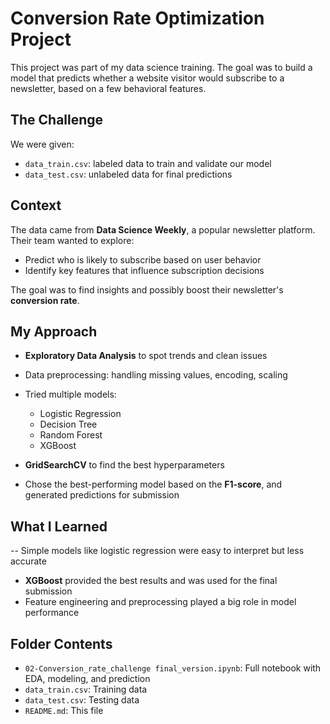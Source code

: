# Conversion Rate Optimization Project


This project was part of my data science training. The goal was to build a model that predicts whether a website visitor would subscribe to a newsletter, based on a few behavioral features.



## The Challenge

We were given:
- `data_train.csv`: labeled data to train and validate our model  
- `data_test.csv`: unlabeled data for final predictions  


##  Context

The data came from **Data Science Weekly**, a popular newsletter platform.  
Their team wanted to explore:
- Predict who is likely to subscribe based on user behavior  
- Identify key features that influence subscription decisions 


The goal was to find insights and possibly boost their newsletter's **conversion rate**.



##  My Approach

- **Exploratory Data Analysis** to spot trends and clean issues  
- Data preprocessing: handling missing values, encoding, scaling  
- Tried multiple models:
  - Logistic Regression  
  - Decision Tree  
  - Random Forest  
  - XGBoost

- **GridSearchCV** to find the best hyperparameters  
- Chose the best-performing model based on the **F1-score**, and generated predictions for submission



##  What I Learned

-- Simple models like logistic regression were easy to interpret but less accurate  
- **XGBoost** provided the best results and was used for the final submission  
- Feature engineering and preprocessing played a big role in model performance


##  Folder Contents

- `02-Conversion_rate_challenge final_version.ipynb`: Full notebook with EDA, modeling, and prediction  
- `data_train.csv`: Training data  
- `data_test.csv`: Testing data  
- `README.md`: This file

